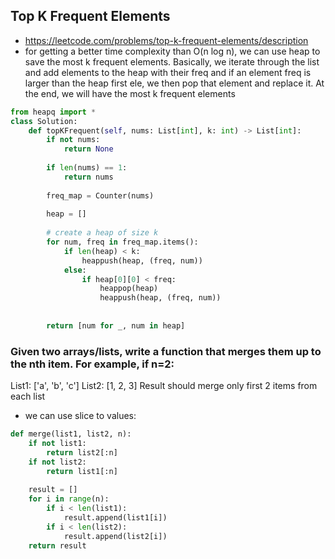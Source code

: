## Top K Frequent Elements
- https://leetcode.com/problems/top-k-frequent-elements/description
- for getting a better time complexity than O(n log n), we can use heap to save the most k frequent elements. Basically, we iterate through the list and add elements to the heap with their freq and if an element freq is larger than the heap first ele, we then pop that element and replace it. At the end, we will have the most k frequent elements
```py
from heapq import *
class Solution:
    def topKFrequent(self, nums: List[int], k: int) -> List[int]:
        if not nums:
            return None
        
        if len(nums) == 1:
            return nums
        
        freq_map = Counter(nums)
        
        heap = []
        
        # create a heap of size k
        for num, freq in freq_map.items():
            if len(heap) < k:
                heappush(heap, (freq, num))
            else:
                if heap[0][0] < freq:
                    heappop(heap)
                    heappush(heap, (freq, num))
                    
                    
        return [num for _, num in heap]
```

### Given two arrays/lists, write a function that merges them up to the nth item. For example, if n=2:
List1: ['a', 'b', 'c']
List2: [1, 2, 3]
Result should merge only first 2 items from each list

- we can use slice to values:
```py
def merge(list1, list2, n):
    if not list1:
        return list2[:n]
    if not list2:
        return list1[:n]
    
    result = []
    for i in range(n):
        if i < len(list1):
            result.append(list1[i])
        if i < len(list2):
            result.append(list2[i])
    return result
```
